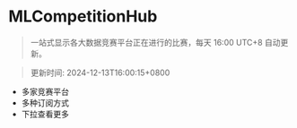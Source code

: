 # MLCompetitionHub

> 一站式显示各大数据竞赛平台正在进行的比赛，每天 16:00 UTC+8 自动更新。
  
> 更新时间: 2024-12-13T16:00:15+0800 

* 多家竞赛平台
* 多种订阅方式
* 下拉查看更多